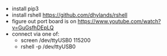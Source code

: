   - install pip3
  - install rshell https://github.com/dhylands/rshell
  - figure out port board is on https://www.youtube.com/watch?v=GuGsfhDEpLQ
  - connect via one of:
    - screen /dev/ttyUSB0 115200
    - rshell -p /dev/ttyUSB0






    